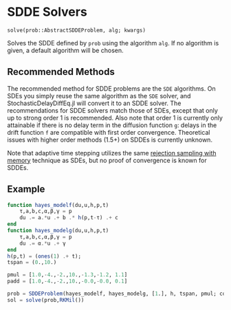 # SDDE Solvers

`solve(prob::AbstractSDDEProblem, alg; kwargs)`

Solves the SDDE defined by `prob` using the algorithm `alg`. If no algorithm is
given, a default algorithm will be chosen.

## Recommended Methods

The recommended method for SDDE problems are the `SDE` algorithms. On SDEs you
simply reuse the same algorithm as the `SDE` solver, and StochasticDelayDiffEq.jl
will convert it to an SDDE solver. The recommendations for SDDE solvers match
those of SDEs, except that only up to strong order 1 is recommended. Also note
that order 1 is currently only attainable if there is no delay term in the
diffusion function ``g``: delays in the drift function ``f`` are compatible
with first order convergence. Theoretical issues with higher order methods
(1.5+) on SDDEs is currently unknown.

Note that adaptive time stepping utilizes the same
[rejection sampling with memory](https://chrisrackauckas.com/assets/Papers/ChrisRackauckas-AdaptiveSRK.pdf)
technique as SDEs, but no proof of convergence is known for SDDEs.

## Example

```julia
function hayes_modelf(du,u,h,p,t)
    τ,a,b,c,α,β,γ = p
    du .= a.*u .+ b .* h(p,t-τ) .+ c
end
function hayes_modelg(du,u,h,p,t)
    τ,a,b,c,α,β,γ = p
    du .= α.*u .+ γ
end
h(p,t) = (ones(1) .+ t);
tspan = (0.,10.)

pmul = [1.0,-4.,-2.,10.,-1.3,-1.2, 1.1]
padd = [1.0,-4.,-2.,10.,-0.0,-0.0, 0.1]

prob = SDDEProblem(hayes_modelf, hayes_modelg, [1.], h, tspan, pmul; constant_lags = (pmul[1],));
sol = solve(prob,RKMil())
```
